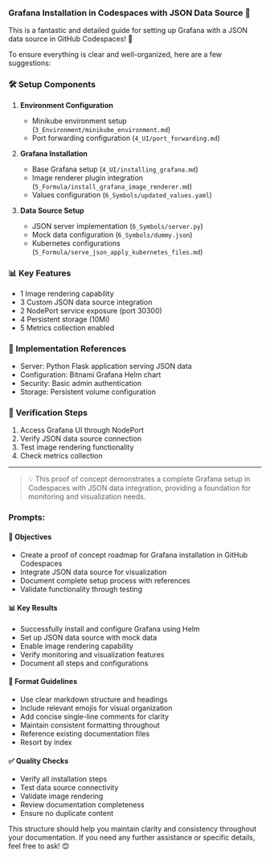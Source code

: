 ### Grafana Installation in Codespaces with JSON Data Source 🚀

This is a fantastic and detailed guide for setting up Grafana with a JSON data source in GitHub Codespaces! 🚀

To ensure everything is clear and well-organized, here are a few suggestions:

### 🛠️ Setup Components

1. **Environment Configuration**
   - Minikube environment setup (`3_Environment/minikube_environment.md`)
   - Port forwarding configuration (`4_UI/port_forwarding.md`)

2. **Grafana Installation**
   - Base Grafana setup (`4_UI/installing_grafana.md`)
   - Image renderer plugin integration (`5_Formula/install_grafana_image_renderer.md`)
   - Values configuration (`6_Symbols/updated_values.yaml`)

3. **Data Source Setup**
   - JSON server implementation (`6_Symbols/server.py`)
   - Mock data configuration (`6_Symbols/dummy.json`)
   - Kubernetes configurations (`5_Formula/serve_json_apply_kubernetes_files.md`)
   
### 📊 Key Features

- 1 Image rendering capability
- 3 Custom JSON data source integration
- 2 NodePort service exposure (port 30300)
- 4 Persistent storage (10Mi)
- 5 Metrics collection enabled

### 🔧 Implementation References

- Server: Python Flask application serving JSON data
- Configuration: Bitnami Grafana Helm chart
- Security: Basic admin authentication
- Storage: Persistent volume configuration

### 🎯 Verification Steps

1. Access Grafana UI through NodePort
2. Verify JSON data source connection
3. Test image rendering functionality
4. Check metrics collection

---

> 💡 This proof of concept demonstrates a complete Grafana setup in Codespaces with JSON data integration, providing a foundation for monitoring and visualization needs.

### Prompts:

#### 🎯 Objectives
- Create a proof of concept roadmap for Grafana installation in GitHub Codespaces
- Integrate JSON data source for visualization
- Document complete setup process with references
- Validate functionality through testing

#### 📊 Key Results
- Successfully install and configure Grafana using Helm
- Set up JSON data source with mock data
- Enable image rendering capability
- Verify monitoring and visualization features
- Document all steps and configurations

#### 📝 Format Guidelines
- Use clear markdown structure and headings
- Include relevant emojis for visual organization
- Add concise single-line comments for clarity
- Maintain consistent formatting throughout
- Reference existing documentation files
- Resort by index

#### ✅ Quality Checks
- Verify all installation steps
- Test data source connectivity
- Validate image rendering
- Review documentation completeness
- Ensure no duplicate content

This structure should help you maintain clarity and consistency throughout your documentation. If you need any further assistance or specific details, feel free to ask! 😊